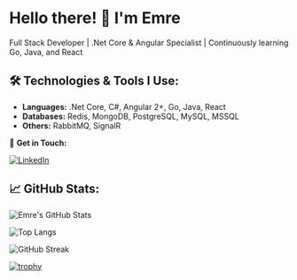 # Hello there! 👋 I'm Emre

Full Stack Developer | .Net Core & Angular Specialist | Continuously learning Go, Java, and React

## 🛠 Technologies & Tools I Use:

- **Languages:** .Net Core, C#, Angular 2+, Go, Java, React
- **Databases:** Redis, MongoDB, PostgreSQL, MySQL, MSSQL
- **Others:** RabbitMQ, SignalR

🔗 **Get in Touch:**

[![LinkedIn](https://img.shields.io/badge/LinkedIn-0077B5?style=for-the-badge&logo=linkedin&logoColor=white)](https://www.linkedin.com/in/zemreyilmaz/)

## 📈 GitHub Stats:

![Emre's GitHub Stats](https://github-readme-stats.vercel.app/api?username=zemreyilmaz&show_icons=true&theme=radical)

![Top Langs](https://github-readme-stats.vercel.app/api/top-langs/?username=zemreyilmaz&theme=radical)

![GitHub Streak](https://github-readme-streak-stats.herokuapp.com/?user=zemreyilmaz&theme=radical)

[![trophy](https://github-profile-trophy.vercel.app/?username=zemreyilmaz&theme=radical)](https://github.com/ryo-ma/github-profile-trophy)


<!--
**zemreyilmaz/zemreyilmaz** is a ✨ _special_ ✨ repository because its `README.md` (this file) appears on your GitHub profile.

Here are some ideas to get you started:

- 🔭 I’m currently working on ...
- 🌱 I’m currently learning ...
- 👯 I’m looking to collaborate on ...
- 🤔 I’m looking for help with ...
- 💬 Ask me about ...
- 📫 How to reach me: ...
- 😄 Pronouns: ...
- ⚡ Fun fact: ...
-->
